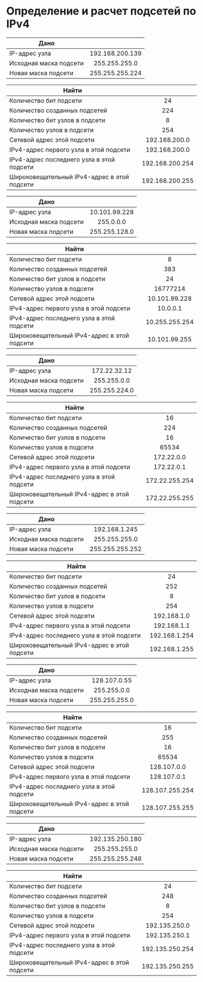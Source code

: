 # Определение и расчет подсетей по IPv4


| Дано |   |
|------------------------|:-----------------:|
| IP-адрес узла          |	192.168.200.139  |
| Исходная маска подсети |  255.255.255.0    |
| Новая маска подсети 	 |  255.255.255.224  |

| Найти |   |
|------------------------|:-----------------:|
Количество бит подсети | 24
Количество созданных подсетей	| 224
Количество бит узлов в подсети | 8
Количество узлов в подсети	| 254
Сетевой адрес этой подсети | 192.168.200.0
IPv4-адрес первого узла в этой подсети |	192.168.200.0
IPv4-адрес последнего узла в этой подсети	| 192.168.200.254
Широковещательный IPv4-адрес в этой подсети	| 192.168.200.255


| Дано |   |
|------------------------|:-----------------:|
IP-адрес узла |	10.101.99.228
Исходная маска подсети |	255.0.0.0
Новая маска подсети |	255.255.128.0

| Найти |   |
|------------------------|:-----------------:|
Количество бит подсети |	8
Количество созданных подсетей |	383
Количество бит узлов в подсети |	24
Количество узлов в подсети |	16777214
Сетевой адрес этой подсети	| 10.101.99.228
IPv4-адрес первого узла в этой подсети	| 10.0.0.1
IPv4-адрес последнего узла в этой подсети	| 10.255.255.254
Широковещательный IPv4-адрес в этой подсети	| 10.101.99.255


| Дано |   |
|------------------------|:-----------------:|
IP-адрес узла |	172.22.32.12|
Исходная маска подсети |	255.255.0.0
Новая маска подсети |	255.255.224.0

| Найти |   |
|------------------------|:-----------------:|
Количество бит подсети	| 16
Количество созданных подсетей |	224
Количество бит узлов в подсети |	16
Количество узлов в подсети	| 65534
Сетевой адрес этой подсети	| 172.22.0.0
IPv4-адрес первого узла в этой подсети	| 172.22.0.1
IPv4-адрес последнего узла в этой подсети	| 172.22.255.254
Широковещательный IPv4-адрес в этой подсети	| 172.22.255.255


| Дано |   |
|------------------------|:-----------------:|
IP-адрес узла |	192.168.1.245
Исходная маска подсети | 255.255.255.0
Новая маска подсети |	255.255.255.252

| Найти |   |
|------------------------|:-----------------:|
Количество бит подсети |	24
Количество созданных подсетей |	252
Количество бит узлов в подсети |	8
Количество узлов в подсети	| 254
Сетевой адрес этой подсети	| 192.168.1.0
IPv4-адрес первого узла в этой подсети	| 192.168.1.1
IPv4-адрес последнего узла в этой подсети	| 192.168.1.254
Широковещательный IPv4-адрес в этой подсети	| 192.168.1.255


| Дано |   |
|------------------------|:-----------------:|
IP-адрес узла |	128.107.0.55
Исходная маска подсети |	255.255.0.0
Новая маска подсети |	255.255.255.0

| Найти |   |
|------------------------|:-----------------:|
Количество бит подсети |	16
Количество созданных подсетей |	255
Количество бит узлов в подсети |	16
Количество узлов в подсети	| 65534
Сетевой адрес этой подсети |	128.107.0.0
IPv4-адрес первого узла в этой подсети |	128.107.0.1
IPv4-адрес последнего узла в этой подсети |	128.107.255.254
Широковещательный IPv4-адрес в этой подсети |	128.107.255.255


| Дано |   |
|------------------------|:-----------------:|
IP-адрес узла |	192.135.250.180
Исходная маска подсети |	255.255.255.0
Новая маска подсети |	255.255.255.248

| Найти |   |
|------------------------|:-----------------:|
Количество бит подсети |	24
Количество созданных подсетей |	248
Количество бит узлов в подсети |	8
Количество узлов в подсети	| 254
Сетевой адрес этой подсети	| 192.135.250.0
IPv4-адрес первого узла в этой подсети |	192.135.250.1
IPv4-адрес последнего узла в этой подсети |	192.135.250.254
Широковещательный IPv4-адрес в этой подсети |	192.135.250.255
